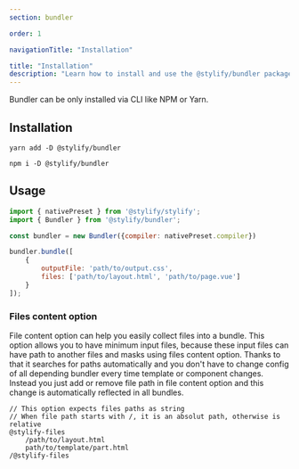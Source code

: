 ```yaml
---
section: bundler

order: 1

navigationTitle: "Installation"

title: "Installation"
description: "Learn how to install and use the @stylify/bundler package."
---
```


Bundler can be only installed via CLI like NPM or Yarn.

## Installation

```
yarn add -D @stylify/bundler

npm i -D @stylify/bundler
```

## Usage

```js
import { nativePreset } from '@stylify/stylify';
import { Bundler } from '@stylify/bundler';

const bundler = new Bundler({compiler: nativePreset.compiler})

bundler.bundle([
	{
		outputFile: 'path/to/output.css',
		files: ['path/to/layout.html', 'path/to/page.vue']
	}
]);
```

### Files content option

File content option can help you easily collect files into a bundle.
This option allows you to have minimum input files, because these input files can have path to another files and masks using files content option. Thanks to that it searches for paths automatically and you don't have to change config of all depending bundler every time template or component changes. Instead you just add or remove file path in file content option and this change is automatically reflected in all bundles.

<note><template>
For more information about content options see [compiler documentation](/docs/stylify/compiler#contentoptionsprocessors).
</template></note>

<!-- <stylify-ignore> -->
```
// This option expects files paths as string
// When file path starts with /, it is an absolut path, otherwise is relative
@stylify-files
	/path/to/layout.html
	path/to/template/part.html
/@stylify-files
```
<!-- </stylify-ignore> -->

